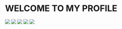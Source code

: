 # WELCOME TO MY PROFILE





[![](https://raw.githubusercontent.com/123mandar/123mandar/master/profile-summary-card-output/chartreuse_dark/0-profile-details.svg)](https://github.com/vn7n24fzkq/github-profile-summary-cards)
[![](https://raw.githubusercontent.com/123mandar/123mandar/master/profile-summary-card-output/chartreuse_dark/1-repos-per-language.svg)](https://github.com/vn7n24fzkq/github-profile-summary-cards) [![](https://raw.githubusercontent.com/123mandar/123mandar/master/profile-summary-card-output/chartreuse_dark/2-most-commit-language.svg)](https://github.com/vn7n24fzkq/github-profile-summary-cards)
[![](https://raw.githubusercontent.com/123mandar/123mandar/master/profile-summary-card-output/chartreuse_dark/3-stats.svg)](https://github.com/vn7n24fzkq/github-profile-summary-cards) [![](https://raw.githubusercontent.com/123mandar/123mandar/master/profile-summary-card-output/chartreuse_dark/4-productive-time.svg)](https://github.com/vn7n24fzkq/github-profile-summary-cards)
